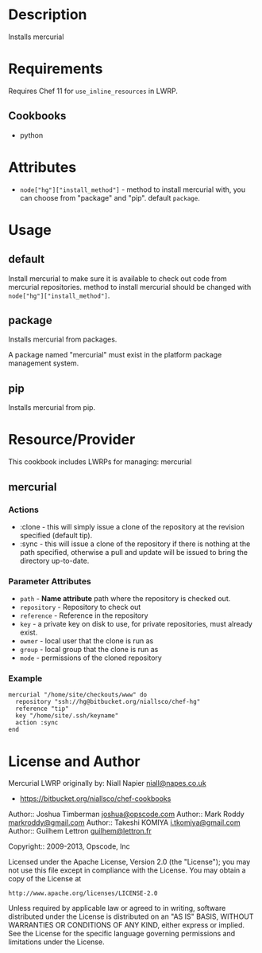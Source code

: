 Description
===========

Installs mercurial

Requirements
============

Requires Chef 11 for `use_inline_resources` in LWRP.

Cookbooks
---------

* python

Attributes
==========

* `node["hg"]["install_method"]` - method to install mercurial with, you can choose from "package" and "pip". default `package`.

Usage
=====

default
-------

Install mercurial to make sure it is available to check out code from
mercurial repositories.
method to install mercurial should be changed with `node["hg"]["install_method"]`.

package
-------

Installs mercurial from packages.

A package named "mercurial" must exist in the platform package
management system.

pip
---

Installs mercurial from pip.

Resource/Provider
=================

This cookbook includes LWRPs for managing: mercurial

mercurial
---------

### Actions

- :clone - this will simply issue a clone of the repository at the revision specified (default tip).
- :sync -  this will issue a clone of the repository if there is nothing at the path specified, otherwise a pull and update will be issued to bring the directory up-to-date.

### Parameter Attributes

- `path` - **Name attribute** path where the repository is checked
  out.
- `repository` - Repository to check out
- `reference` - Reference in the repository
- `key` - a private key on disk to use, for private repositories, must
  already exist.
- `owner` - local user that the clone is run as
- `group` - local group that the clone is run as
- `mode` - permissions of the cloned repository

### Example

    mercurial "/home/site/checkouts/www" do
      repository "ssh://hg@bitbucket.org/niallsco/chef-hg"
      reference "tip"
      key "/home/site/.ssh/keyname"
      action :sync
    end

License and Author
==================

Mercurial LWRP originally by: Niall Napier <niall@napes.co.uk>

* https://bitbucket.org/niallsco/chef-cookbooks

Author:: Joshua Timberman <joshua@opscode.com>
Author:: Mark Roddy <markroddy@gmail.com>
Author:: Takeshi KOMIYA <i.tkomiya@gmail.com>
Author:: Guilhem Lettron <guilhem@lettron.fr>

Copyright:: 2009-2013, Opscode, Inc

Licensed under the Apache License, Version 2.0 (the "License");
you may not use this file except in compliance with the License.
You may obtain a copy of the License at

    http://www.apache.org/licenses/LICENSE-2.0

Unless required by applicable law or agreed to in writing, software
distributed under the License is distributed on an "AS IS" BASIS,
WITHOUT WARRANTIES OR CONDITIONS OF ANY KIND, either express or implied.
See the License for the specific language governing permissions and
limitations under the License.
